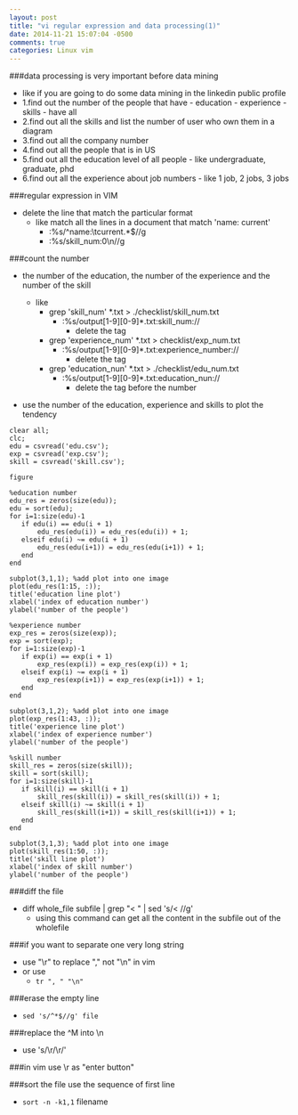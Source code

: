 ```yaml
---
layout: post
title: "vi regular expression and data processing(1)"
date: 2014-11-21 15:07:04 -0500
comments: true
categories: Linux vim
---
```


###data processing is very important before data mining
- like if you are going to do some data mining in the linkedin public profile
- 1.find out the number of the people that have
       - education
       - experience
       - skills
       - have all
- 2.find out all the skills and list the number of user who own them in a diagram
- 3.find out all the company number
- 4.find out all the people that is in US
- 5.find out all the education level of all people
       - like undergraduate, graduate, phd
- 6.find out all the experience about job numbers
       - like 1 job, 2 jobs, 3 jobs
<!--more-->

###regular expression in VIM
- delete the line that match the particular format
	- like match all the lines in a document that match 'name: current'
		- :%s/^name:\tcurrent.*$//g
		- :%s/skill_num:0\n//g

###count the number
- the number of the education, the number of the experience and the number of the skill
	- like
		- grep 'skill_num' *.txt > ./checklist/skill_num.txt
			- :%s/output[1-9][0-9]*.txt:skill_num://
				- delete the tag
		- grep 'experience_num' *.txt > checklist/exp_num.txt
			- :%s/output[1-9][0-9]*.txt:experience_number://
				- delete the tag
		- grep 'education_nun' *.txt > ./checklist/edu_num.txt
			- :%s/output[1-9][0-9]*.txt:education_nun://
				- delete the tag before the number

- use the number of the education, experience and skills to plot the tendency
```
clear all;
clc;
edu = csvread('edu.csv');
exp = csvread('exp.csv');
skill = csvread('skill.csv');

figure

%education number
edu_res = zeros(size(edu));
edu = sort(edu);
for i=1:size(edu)-1
   if edu(i) == edu(i + 1)
       edu_res(edu(i)) = edu_res(edu(i)) + 1;
   elseif edu(i) ~= edu(i + 1)
       edu_res(edu(i+1)) = edu_res(edu(i+1)) + 1;
   end
end

subplot(3,1,1); %add plot into one image
plot(edu_res(1:15, :));
title('education line plot')
xlabel('index of education number')
ylabel('number of the people')

%experience number
exp_res = zeros(size(exp));
exp = sort(exp);
for i=1:size(exp)-1
   if exp(i) == exp(i + 1)
       exp_res(exp(i)) = exp_res(exp(i)) + 1;
   elseif exp(i) ~= exp(i + 1)
       exp_res(exp(i+1)) = exp_res(exp(i+1)) + 1;
   end
end

subplot(3,1,2); %add plot into one image
plot(exp_res(1:43, :));
title('experience line plot')
xlabel('index of experience number')
ylabel('number of the people')

%skill number
skill_res = zeros(size(skill));
skill = sort(skill);
for i=1:size(skill)-1
   if skill(i) == skill(i + 1)
       skill_res(skill(i)) = skill_res(skill(i)) + 1;
   elseif skill(i) ~= skill(i + 1)
       skill_res(skill(i+1)) = skill_res(skill(i+1)) + 1;
   end
end

subplot(3,1,3); %add plot into one image
plot(skill_res(1:50, :));
title('skill line plot')
xlabel('index of skill number')
ylabel('number of the people')
```

###diff the file
- diff whole_file subfile | grep "< " | sed 's/< //g'
  - using this command can get all the content in the subfile out of the wholefile

###if you want to separate one very long string 
- use "\r" to replace "," not "\n" in vim
- or use 
  - `tr ", " "\n"`

###erase the empty line
- `sed 's/^*$//g' file`

###replace the ^M into \n
- use 's/\r/\r/'

###in vim use \r as "enter button"

###sort the file use the sequence of first line
- `sort -n -k1,1` filename